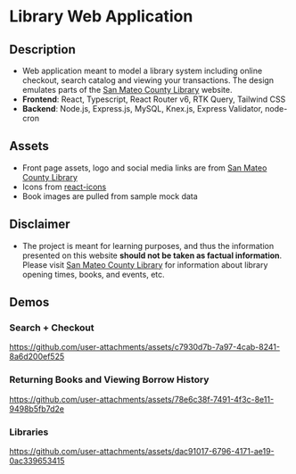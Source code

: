# Library Web Application 

## Description
* Web application meant to model a library system including online checkout, search catalog and viewing your transactions. The design emulates parts of the [San Mateo County Library](https://www.smcl.org) website.
* **Frontend**: React, Typescript, React Router v6, RTK Query, Tailwind CSS
* **Backend**: Node.js, Express.js, MySQL, Knex.js, Express Validator, node-cron

## Assets
* Front page assets, logo and social media links are from [San Mateo County Library](https://www.smcl.org)
* Icons from [react-icons](https://react-icons.github.io/react-icons/)
* Book images are pulled from sample mock data

## Disclaimer
* The project is meant for learning purposes, and thus the information presented on this website **should not be taken as factual information**. Please visit [San Mateo County Library](https://www.smcl.org) for information about library opening times, books, and events, etc.

## Demos

### Search + Checkout
https://github.com/user-attachments/assets/c7930d7b-7a97-4cab-8241-8a6d200ef525

### Returning Books and Viewing Borrow History
https://github.com/user-attachments/assets/78e6c38f-7491-4f3c-8e11-9498b5fb7d2e

### Libraries 
https://github.com/user-attachments/assets/dac91017-6796-4171-ae19-0ac339653415
